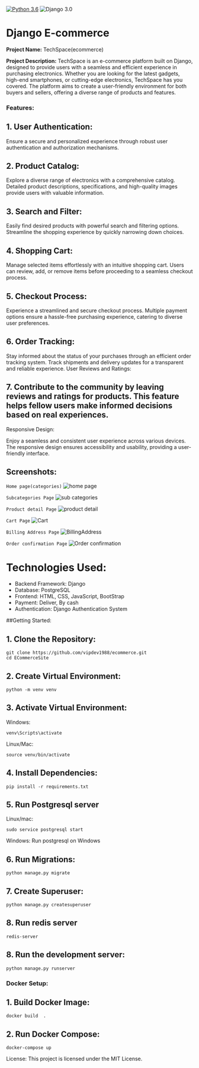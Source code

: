 [![Python 3.6](https://img.shields.io/badge/python-3.10-yellow.svg)](https://www.python.org/downloads/release/python-360/)
![Django 3.0](https://img.shields.io/badge/Django-4.2.6-green.svg)
# Django E-commerce




**Project Name:** TechSpace(ecommerce)


**Project Description:**
TechSpace is an e-commerce platform built on Django, designed to provide users with a seamless and efficient experience in purchasing electronics. Whether you are looking for the latest gadgets, high-end smartphones, or cutting-edge electronics, TechSpace has you covered. The platform aims to create a user-friendly environment for both buyers and sellers, offering a diverse range of products and features.

### Features:

## 1. User Authentication:

Ensure a secure and personalized experience through robust user authentication and authorization mechanisms.
## 2. Product Catalog:

Explore a diverse range of electronics with a comprehensive catalog. Detailed product descriptions, specifications, and high-quality images provide users with valuable information.
## 3. Search and Filter:

Easily find desired products with powerful search and filtering options. Streamline the shopping experience by quickly narrowing down choices.
## 4. Shopping Cart:

Manage selected items effortlessly with an intuitive shopping cart. Users can review, add, or remove items before proceeding to a seamless checkout process.
## 5. Checkout Process:

Experience a streamlined and secure checkout process. Multiple payment options ensure a hassle-free purchasing experience, catering to diverse user preferences.
## 6. Order Tracking:

Stay informed about the status of your purchases through an efficient order tracking system. Track shipments and delivery updates for a transparent and reliable experience.
User Reviews and Ratings:

## 7. Contribute to the community by leaving reviews and ratings for products. This feature helps fellow users make informed decisions based on real experiences.
Responsive Design:

Enjoy a seamless and consistent user experience across various devices. The responsive design ensures accessibility and usability, providing a user-friendly interface.

## Screenshots:

`Home page(categories)`
![home page](https://i.ibb.co/qMFgQjJ/191.png)

`Subcategories Page`
![sub categories](https://i.ibb.co/THJzszP/192.png)

`Product detail Page`
![product detail](https://i.ibb.co/THJzszP/192.png)

`Cart Page`
![Cart](https://i.ibb.co/4pF9qV3/199.png)

`Billing Address Page`
![BillingAddress](https://i.ibb.co/0KZNQC7/200.png)

`Order confirmation Page`
![Order confirmation](https://i.ibb.co/k3BKN28/204.png)

# Technologies Used:
- Backend Framework: Django
- Database: PostgreSQL
- Frontend: HTML, CSS, JavaScript, BootStrap
- Payment: Deliver, By cash
- Authentication: Django Authentication System

##Getting Started:

## 1. Clone the Repository:

```
git clone https://github.com/vipdev1988/ecommerce.git
cd ECommerceSite
```
## 2. Create Virtual Environment:
```
python -m venv venv
```
## 3. Activate Virtual Environment:

Windows:
```
venv\Scripts\activate
```
Linux/Mac:
```
source venv/bin/activate
```
## 4. Install Dependencies:
```
pip install -r requirements.txt
```
## 5. Run Postgresql server

Linux/mac:
```
sudo service postgresql start
```
Windows:
Run postgresql on Windows

## 6. Run Migrations:
```
python manage.py migrate
```
## 7. Create Superuser:
```
python manage.py createsuperuser
```

## 8. Run redis server

```
redis-server
```

## 8. Run the development server:
```
python manage.py runserver
```

### Docker Setup:

## 1. Build Docker Image:
```
docker build  .
```
## 2. Run Docker Compose:
```
docker-compose up
```
License:
This project is licensed under the MIT License.

